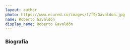 ```yaml
---
layout: author
photo: https://www.ecured.cu/images/f/f9/Gavaldon.jpg
name: Roberto Gavaldón
display_name: Roberto Gavaldón
---
```


### Biografía

